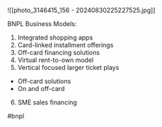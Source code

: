 
![[photo_3146415_156 - 20240830225227525.jpg]]

BNPL Business Models:
1. Integrated shopping apps
2. Card-linked installment offerings
3. Off-card financing solutions
4. Virtual rent-to-own model
5. Vertical focused larger ticket plays
* Off-card solutions
* On and off-card
6. SME sales financing

#bnpl 